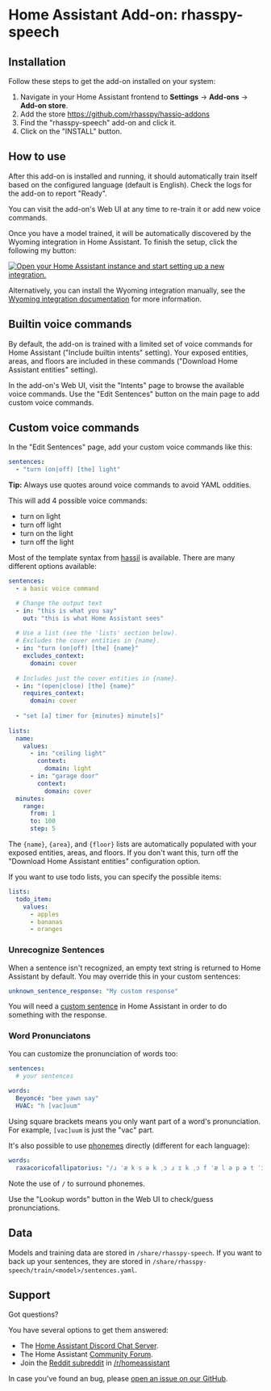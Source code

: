 # Home Assistant Add-on: rhasspy-speech

## Installation

Follow these steps to get the add-on installed on your system:

1. Navigate in your Home Assistant frontend to **Settings** -> **Add-ons** -> **Add-on store**.
2. Add the store https://github.com/rhasspy/hassio-addons
2. Find the "rhasspy-speech" add-on and click it.
3. Click on the "INSTALL" button.

## How to use

After this add-on is installed and running, it should automatically train itself based on the configured language (default is English). Check the logs for the add-on to report "Ready".

You can visit the add-on's Web UI at any time to re-train it or add new voice commands.

Once you have a model trained, it will be automatically discovered by the
Wyoming integration in Home Assistant. To finish the setup, click the following
my button:

[![Open your Home Assistant instance and start setting up a new integration.](https://my.home-assistant.io/badges/config_flow_start.svg)](https://my.home-assistant.io/redirect/config_flow_start/?domain=wyoming)

Alternatively, you can install the Wyoming integration manually, see the
[Wyoming integration documentation](https://www.home-assistant.io/integrations/wyoming/)
for more information.

## Builtin voice commands

By default, the add-on is trained with a limited set of voice commands for Home Assistant ("Include builtin intents" setting). Your exposed entities, areas, and floors are included in these commands ("Download Home Assistant entities" setting).

In the add-on's Web UI, visit the "Intents" page to browse the available voice commands. Use the "Edit Sentences" button on the main page to add custom voice commands.

## Custom voice commands

In the "Edit Sentences" page, add your custom voice commands like this:

```yaml
sentences:
  - "turn (on|off) [the] light"
```

**Tip:** Always use quotes around voice commands to avoid YAML oddities.

This will add 4 possible voice commands:

* turn on light
* turn off light
* turn on the light
* turn off the light

Most of the template syntax from [hassil](https://github.com/home-assistant/hassil) is available. There are many different options available:

```yaml
sentences:
  - a basic voice command

  # Change the output text
  - in: "this is what you say"
    out: "this is what Home Assistant sees"
    
  # Use a list (see the 'lists' section below).
  # Excludes the cover entities in {name}.
  - in: "turn (on|off) [the] {name}"
    excludes_context:
      domain: cover
  
  # Includes just the cover entities in {name}.
  - in: "(open|close) [the] {name}"
    requires_context:
      domain: cover
      
  - "set [a] timer for {minutes} minute[s]"
  
lists:
  name:
    values:
      - in: "ceiling light"
        context:
          domain: light
      - in: "garage door"
        context:
          domain: cover
  minutes:
    range:
      from: 1
      to: 100
      step: 5
```

The `{name}`, `{area}`, and `{floor}` lists are automatically populated with your exposed entities, areas, and floors. If you don't want this, turn off the "Download Home Assistant entities" configuration option.

If you want to use todo lists, you can specify the possible items:

```yaml
lists:
  todo_item:
    values:
      - apples
      - bananas
      - oranges
```

### Unrecognize Sentences

When a sentence isn't recognized, an empty text string is returned to Home Assistant by default.
You may override this in your custom sentences:

```yaml
unknown_sentence_response: "My custom response"
```

You will need a [custom sentence](https://www.home-assistant.io/voice_control/custom_sentences/) in Home Assistant in order to do something with the response.

### Word Pronunciatons

You can customize the pronunciation of words too:

```yaml
sentences:
  # your sentences
  
words:
  Beyoncé: "bee yawn say"
  HVAC: "h [vac]uum"
```

Using square brackets means you only want part of a word's pronunciation. For example, `[vac]uum` is just the "vac" part.

It's also possible to use [phonemes](https://www.ipachart.com/) directly (different for each language):

```yaml
words:
  raxacoricofallipatorius: "/ɹ ˈæ k s ə k ˌɔ ɹ ɪ k ˌɔ f ˈæ l ə p ə t ˈɔ ɹ i ə s/"
```

Note the use of `/` to surround phonemes.

Use the "Lookup words" button in the Web UI to check/guess pronunciations.

## Data

Models and training data are stored in `/share/rhasspy-speech`. If you want to back up your sentences, they are stored in `/share/rhasspy-speech/train/<model>/sentences.yaml`.

## Support

Got questions?

You have several options to get them answered:

- The [Home Assistant Discord Chat Server][discord].
- The Home Assistant [Community Forum][forum].
- Join the [Reddit subreddit][reddit] in [/r/homeassistant][reddit]

In case you've found an bug, please [open an issue on our GitHub][issue].

[discord]: https://discord.gg/c5DvZ4e
[forum]: https://community.home-assistant.io
[issue]: https://github.com/home-assistant/addons/issues
[reddit]: https://reddit.com/r/homeassistant
[repository]: https://github.com/rhasspy/hassio-addons

